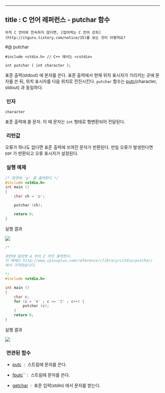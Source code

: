 ----------------
title : C 언어 레퍼런스 - putchar 함수
--------------



```warning
아직 C 언어와 친숙하지 않다면, [씹어먹는 C 언어 강좌](http://itguru.tistory.com/notice/15)를 보는 것이 어떻까요?

```

#@ putchar

```info
#include <stdio.h> // C++ 에서는 <cstdio>

int putchar ( int character );
```

표준 출력(stdout) 에 문자를 쓴다.
표준 출력에서 현재 위치 표시자가 가리키는 곳에 문자를 쓴 뒤, 위치 표시자를 다음 위치로 전진시킨다.
`putchar` 함수는 [putc](http://itguru.tistory.com/46)(character, stdout) 과 동일하다.



###  인자

`character`

표준 출력에 쓸 문자. 이 때 문자는 `int` 형태로 형변환되어 전달된다.



###  리턴값

오류가 하나도 없다면 표준 출력에 쓰여진 문자가 반환된다.
만일 오류가 발생한다면 `EOF` 가 반환되고 오류 표시자가 설정된다.

###  실행 예제

```cpp
/* 화면에 'p' 를 출력한다 */
#include <stdio.h>
int main ()
{
    char ch = 'p';

    putchar (ch);

    return 0;
}
```

실행 결과


![](http://img1.daumcdn.net/thumb/R1920x0/?fname=http%3A%2F%2Fcfile3.uf.tistory.com%2Fimage%2F16415F144B6AB65213766E)

```cpp
/*

화면에 알파벳 A 부터 Z 까지 출력한다.
이 예제는 http://www.cplusplus.com/reference/clibrary/cstdio/putchar/
에서 가져왔습니다.

*/
#include <stdio.h>

int main ()
{
    char c;
    for (c = 'A' ; c <= 'Z' ; c++) {
        putchar (c);
    }
    return 0;
}
```

실행 결과


![](http://img1.daumcdn.net/thumb/R1920x0/?fname=http%3A%2F%2Fcfile22.uf.tistory.com%2Fimage%2F1304D4134B6AB693652E08)




###  연관된 함수





*  [putc](http://itguru.tistory.com/46)  :  스트림에 문자를 쓴다.

*  [fputc](http://itguru.tistory.com/39)`` :  스트림에 문자를 쓴다.

*  [getchar](http://itguru.tistory.com/44)  :  표준 입력(stdin) 에서 문자를 받는다.








